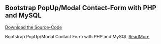## Bootstrap PopUp/Modal Contact-Form with PHP and MySQL

[Download the Source-Code](https://github.com/roshanx911/Bootstrap-Contact-Form-with-PHP-and-MySQL/archive/master.zip)

Bootstrap PopUp/Modal Contact Form with PHP and MySQL [ReadMore](https://roshanx911.github.io/blog/2020/08/09/bootstrap-contact-form-php-and-mysql.html)
